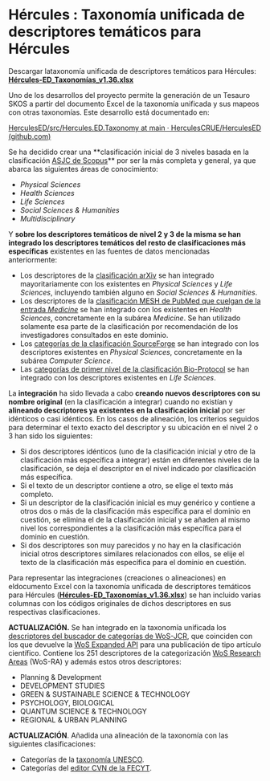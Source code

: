 # Hércules : Taxonomía unificada de descriptores temáticos para Hércules



Descargar lataxonomía unificada de descriptores temáticos para Hércules: **[Hércules\-ED\_Taxonomías\_v1\.36\.xlsx](/attachments/598147263/598148703.xlsx "attachments/598147263/598148703.xlsx")**

Uno de los desarrollos del proyecto permite la generación de un Tesauro SKOS a partir del documento Excel de la taxonomía unificada y sus mapeos con otras taxonomías. Este desarrollo está documentado en:

[HerculesED/src/Hercules.ED.Taxonomy at main · HerculesCRUE/HerculesED (github.com)](https://github.com/HerculesCRUE/HerculesED/tree/main/src/Hercules.ED.Taxonomy "https://github.com/HerculesCRUE/HerculesED/tree/main/src/Hercules.ED.Taxonomy")

Se ha decidido crear una **clasificación inicial de 3 niveles basada en la clasificación [ASJC de Scopus](https://service.elsevier.com/app/answers/detail/a_id/15181/supporthub/scopus/session/L2F2LzEvdGltZS8xNjI2MTc2NDMxL2dlbi8xNjI2MTc2NDMxL3NpZC9mVTJIUHk5ajgxdEFNQ29CNlZtUVVSTU5ldzFkcmdVSEQ2dDRqS0x6OW1teWliSXQwd1MwX3Y4SGhscGZhQUtkYktyRkpnNEJydzd1MHBPdGpnZ2VjVXVwVlRkMnpvZ0h4SmZYYm5GeVJBWUc0U0FhX282QmpydkElMjElMjE%3D/ "https://service.elsevier.com/app/answers/detail/a_id/15181/supporthub/scopus/session/L2F2LzEvdGltZS8xNjI2MTc2NDMxL2dlbi8xNjI2MTc2NDMxL3NpZC9mVTJIUHk5ajgxdEFNQ29CNlZtUVVSTU5ldzFkcmdVSEQ2dDRqS0x6OW1teWliSXQwd1MwX3Y4SGhscGZhQUtkYktyRkpnNEJydzd1MHBPdGpnZ2VjVXVwVlRkMnpvZ0h4SmZYYm5GeVJBWUc0U0FhX282QmpydkElMjElMjE%3D/")** por ser la más completa y general, ya que abarca las siguientes áreas de conocimiento:

* *Physical Sciences*
* *Health Sciences*
* *Life Sciences*
* *Social Sciences \& Humanities*
* *Multidisciplinary*

Y **sobre los descriptores temáticos de nivel 2 y 3 de la misma se han integrado los descriptores temáticos del resto de clasificaciones más específicas** existentes en las fuentes de datos mencionadas anteriormente: 

* Los descriptores de la [clasificación arXiv](https://arxiv.org/category_taxonomy "https://arxiv.org/category_taxonomy") se han integrado mayoritariamente con los existentes en *Physical Sciences* y *Life Sciences*, incluyendo también alguno en *Social Sciences \& Humanities*.
* Los descriptores de la [clasificación MESH de PubMed que cuelgan de la entrada *Medicine*](https://meshb.nlm.nih.gov/record/ui?ui=D008511 "https://meshb.nlm.nih.gov/record/ui?ui=D008511") se han integrado con los existentes en *Health Sciences*, concretamente en la subárea *Medicine*. Se han utilizado solamente esa parte de la clasificación por recomendación de los investigadores consultados en este dominio.
* Los [categorías de la clasificación SourceForge](https://sourceforge.net/directory/ "https://sourceforge.net/directory/") se han integrado con los descriptores existentes en *Physical Sciences*, concretamente en la subárea *Computer Science*.
* Las [categorías de primer nivel de la clasificación Bio\-Protocol](https://bio-protocol.org "https://bio-protocol.org") se han integrado con los descriptores existentes en *Life Sciences*.

La **integración** ha sido llevada a cabo **creando nuevos descriptores con su nombre original** (en la clasificación a integrar) cuando no existían y **alineando descriptores ya existentes en la clasificación inicial** por ser idénticos o casi idénticos. En los casos de alineación, los criterios seguidos para determinar el texto exacto del descriptor y su ubicación en el nivel 2 o 3 han sido los siguientes:

* Si dos descriptores idénticos (uno de la clasificación inicial y otro de la clasificación más específica a integrar) están en diferentes niveles de la clasificación, se deja el descriptor en el nivel indicado por clasificación más específica.
* Si el texto de un descriptor contiene a otro, se elige el texto más completo.
* Si un descriptor de la clasificación inicial es muy genérico y contiene a otros dos o más de la clasificación más específica para el dominio en cuestión, se elimina el de la clasificación inicial y se añaden al mismo nivel los correspondientes a la clasificación más específica para el dominio en cuestión.
* Si dos descriptores son muy parecidos y no hay en la clasificación inicial otros descriptores similares relacionados con ellos, se elije el texto de la clasificación más específica para el dominio en cuestión.

Para representar las integraciones (creaciones o alineaciones) en eldocumento Excel con la taxonomía unificada de descriptores temáticos para Hércules (**[Hércules\-ED\_Taxonomías\_v1\.36\.xlsx](/attachments/598147263/598148703.xlsx "attachments/598147263/598148703.xlsx")**) se han incluido varias columnas con los códigos originales de dichos descriptores en sus respectivas clasificaciones. 

**ACTUALIZACIÓN.** Se han integrado en la taxonomía unificada los [descriptores del buscador de categorías de WoS\-JCR](/attachments/598147263/598147719.xls "attachments/598147263/598147719.xls"), que coinciden con los que devuelve la [WoS Expanded API](https://developer.clarivate.com/apis/wos "https://developer.clarivate.com/apis/wos") para una publicación de tipo artículo científico. Contiene los 251 descriptores de la categorización [WoS Research Areas](https://incites.help.clarivate.com/Content/Research-Areas/wos-research-areas.htm "https://incites.help.clarivate.com/Content/Research-Areas/wos-research-areas.htm") (WoS\-RA) y además estos otros descriptores:

* Planning \& Development
* DEVELOPMENT STUDIES
* GREEN \& SUSTAINABLE SCIENCE \& TECHNOLOGY
* PSYCHOLOGY, BIOLOGICAL
* QUANTUM SCIENCE \& TECHNOLOGY
* REGIONAL \& URBAN PLANNING

**ACTUALIZACIÓN**. Añadida una alineación de la taxonomía con las siguientes clasificaciones:

* Categorías de la [taxonomía UNESCO](https://skos.um.es/unesco6/ "https://skos.um.es/unesco6/").
* Categorías del [editor CVN de la FECYT](https://cvn.fecyt.es/editor/ "https://cvn.fecyt.es/editor/").




